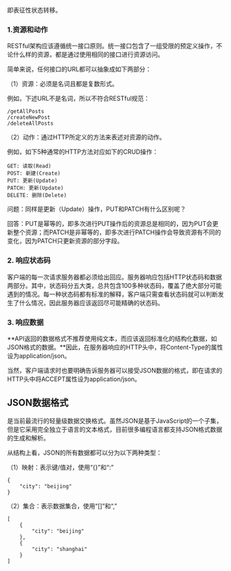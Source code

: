即表征性状态转移。



### 1.资源和动作

RESTful架构应该遵循统一接口原则。统一接口包含了一组受限的预定义操作，不论什么样的资源，都是通过使用相同的接口进行资源访问。

简单来说，任何接口的URL都可以抽象成如下两部分：

（1）资源：必须是名词且都是复数形式。

例如，下述URL不是名词，所以不符合RESTful规范：

~~~
/getAllPosts
/createNewPost
/deleteAllPosts
~~~



（2）动作：通过HTTP所定义的方法来表述对资源的动作。

例如，如下5种通常的HTTP方法对应如下的CRUD操作：

~~~
GET: 读取(Read)
POST: 新建(Create)
PUT: 更新(Update)
PATCH: 更新(Update)
DELETE: 删除(Delete)
~~~

问题：同样是更新（Update）操作，PUT和PATCH有什么区别呢？

回答：PUT是幂等的，即多次进行PUT操作后的资源总是相同的，因为PUT会更新整个资源；而PATCH是非幂等的，即多次进行PATCH操作会导致资源有不同的变化，因为PATCH只更新资源的部分字段。



### 2. 响应状态码

客户端的每一次请求服务器都必须给出回应。服务器响应包括HTTP状态码和数据两部分。其中，状态码分五大类，总共包含100多种状态码，覆盖了绝大部分可能遇到的情况。每一种状态码都有标准的解释，客户端只需查看状态码就可以判断发生了什么情况，因此服务器应该返回尽可能精确的状态码。







### 3. 响应数据

**API返回的数据格式不推荐使用纯文本，而应该返回标准化的结构化数据，如JSON格式的数据。**因此，在服务器响应的HTTP头中，将Content-Type的属性设为application/json。

当然，客户端请求时也要明确告诉服务器可以接受JSON数据的格式，即在请求的HTTP头中将ACCEPT属性设为application/json。



## JSON数据格式

是当前最流行的轻量级数据交换格式。虽然JSON是基于JavaScript的一个子集，但是它采用完全独立于语言的文本格式，目前很多编程语言都支持JSON格式数据的生成和解析。



从结构上看，JSON的所有数据都可以分为以下两种类型：

（1）映射：表示键/值对，使用“{}”和“:” 

~~~
{
	"city": "beijing"
}
~~~

（2）集合：表示数据集合，使用“[]”和“,”

~~~
[
	{
		"city": "beijing"
	},
	{
		"city": "shanghai"
	}
]
~~~

















